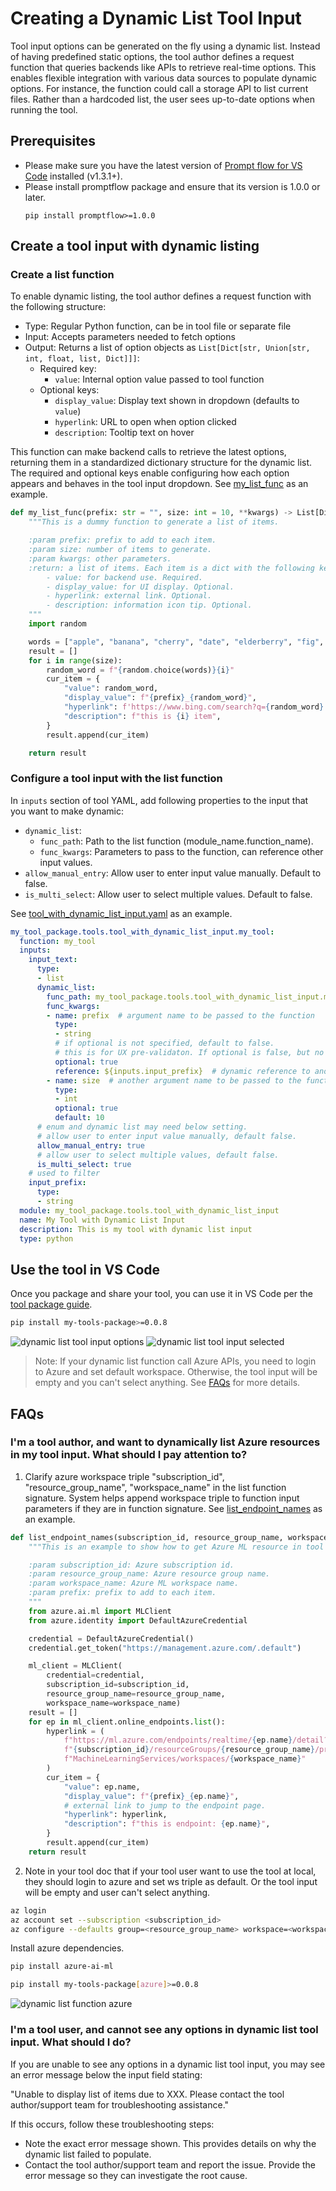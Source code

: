 # Creating a Dynamic List Tool Input

Tool input options can be generated on the fly using a dynamic list. Instead of having predefined static options, the tool author defines a request function that queries backends like APIs to retrieve real-time options. This enables flexible integration with various data sources to populate dynamic options. For instance, the function could call a storage API to list current files. Rather than a hardcoded list, the user sees up-to-date options when running the tool.

## Prerequisites

- Please make sure you have the latest version of [Prompt flow for VS Code](https://marketplace.visualstudio.com/items?itemName=prompt-flow.prompt-flow) installed (v1.3.1+).
- Please install promptflow package and ensure that its version is 1.0.0 or later.
  ```
  pip install promptflow>=1.0.0
  ```

## Create a tool input with dynamic listing

### Create a list function

To enable dynamic listing, the tool author defines a request function with the following structure:

- Type: Regular Python function, can be in tool file or separate file
- Input: Accepts parameters needed to fetch options
- Output: Returns a list of option objects as `List[Dict[str, Union[str, int, float, list, Dict]]]`:
  - Required key:
    - `value`: Internal option value passed to tool function
  - Optional keys:
    - `display_value`: Display text shown in dropdown (defaults to `value`)
    - `hyperlink`: URL to open when option clicked
    - `description`: Tooltip text on hover

This function can make backend calls to retrieve the latest options, returning them in a standardized dictionary structure for the dynamic list. The required and optional keys enable configuring how each option appears and behaves in the tool input dropdown. See [my_list_func](https://github.com/microsoft/promptflow/blob/main/examples/tools/tool-package-quickstart/my_tool_package/tools/tool_with_dynamic_list_input.py) as an example.

```python
def my_list_func(prefix: str = "", size: int = 10, **kwargs) -> List[Dict[str, Union[str, int, float, list, Dict]]]:
    """This is a dummy function to generate a list of items.

    :param prefix: prefix to add to each item.
    :param size: number of items to generate.
    :param kwargs: other parameters.
    :return: a list of items. Each item is a dict with the following keys:
        - value: for backend use. Required.
        - display_value: for UI display. Optional.
        - hyperlink: external link. Optional.
        - description: information icon tip. Optional.
    """
    import random

    words = ["apple", "banana", "cherry", "date", "elderberry", "fig", "grape", "honeydew", "kiwi", "lemon"]
    result = []
    for i in range(size):
        random_word = f"{random.choice(words)}{i}"
        cur_item = {
            "value": random_word,
            "display_value": f"{prefix}_{random_word}",
            "hyperlink": f'https://www.bing.com/search?q={random_word}',
            "description": f"this is {i} item",
        }
        result.append(cur_item)

    return result
```

### Configure a tool input with the list function

In `inputs` section of tool YAML, add following properties to the input that you want to make dynamic:

- `dynamic_list`:
  - `func_path`: Path to the list function (module_name.function_name).
  - `func_kwargs`: Parameters to pass to the function, can reference other input values.
- `allow_manual_entry`: Allow user to enter input value manually. Default to false.
- `is_multi_select`: Allow user to select multiple values. Default to false.

See [tool_with_dynamic_list_input.yaml]() as an example.

```yaml
my_tool_package.tools.tool_with_dynamic_list_input.my_tool:
  function: my_tool
  inputs:
    input_text:
      type:
      - list
      dynamic_list:
        func_path: my_tool_package.tools.tool_with_dynamic_list_input.my_list_func
        func_kwargs: 
        - name: prefix  # argument name to be passed to the function
          type: 
          - string
          # if optional is not specified, default to false.
          # this is for UX pre-validaton. If optional is false, but no input. UX can throw error in advanced.
          optional: true
          reference: ${inputs.input_prefix}  # dynamic reference to another input parameter
        - name: size  # another argument name to be passed to the function
          type: 
          - int
          optional: true
          default: 10
      # enum and dynamic list may need below setting.
      # allow user to enter input value manually, default false.
      allow_manual_entry: true
      # allow user to select multiple values, default false.
      is_multi_select: true
    # used to filter 
    input_prefix:
      type:
      - string
  module: my_tool_package.tools.tool_with_dynamic_list_input
  name: My Tool with Dynamic List Input
  description: This is my tool with dynamic list input
  type: python
```

## Use the tool in VS Code

Once you package and share your tool, you can use it in VS Code per the [tool package guide](create-and-use-tool-package.md#use-your-tool-from-vscode-extension).

```sh
pip install my-tools-package>=0.0.8
```

![dynamic list tool input options](../../media/how-to-guides/develop-a-tool/dynamic-list-options.png)
![dynamic list tool input selected](../../media/how-to-guides/develop-a-tool/dynamic-list-selected.png)

> Note: If your dynamic list function call Azure APIs, you need to login to Azure and set default workspace. Otherwise, the tool input will be empty and you can't select anything. See [FAQs](#im-a-tool-author-and-want-to-dynamically-list-azure-resources-in-my-tool-input-what-should-i-pay-attention-to) for more details.

## FAQs

### I'm a tool author, and want to dynamically list Azure resources in my tool input. What should I pay attention to?
1. Clarify azure workspace triple "subscription_id", "resource_group_name", "workspace_name" in the list function signature. System helps append workspace triple to function input parameters if they are in function signature. See [list_endpoint_names](https://github.com/microsoft/promptflow/blob/main/examples/tools/tool-package-quickstart/my_tool_package/tools/tool_with_dynamic_list_input.py#L34) as an example.
```python
def list_endpoint_names(subscription_id, resource_group_name, workspace_name, prefix: str = "") -> List[Dict[str, str]]:
    """This is an example to show how to get Azure ML resource in tool input list function.

    :param subscription_id: Azure subscription id.
    :param resource_group_name: Azure resource group name.
    :param workspace_name: Azure ML workspace name.
    :param prefix: prefix to add to each item.
    """
    from azure.ai.ml import MLClient
    from azure.identity import DefaultAzureCredential

    credential = DefaultAzureCredential()
    credential.get_token("https://management.azure.com/.default")

    ml_client = MLClient(
        credential=credential,
        subscription_id=subscription_id,
        resource_group_name=resource_group_name,
        workspace_name=workspace_name)
    result = []
    for ep in ml_client.online_endpoints.list():
        hyperlink = (
            f"https://ml.azure.com/endpoints/realtime/{ep.name}/detail?wsid=/subscriptions/"
            f"{subscription_id}/resourceGroups/{resource_group_name}/providers/Microsoft."
            f"MachineLearningServices/workspaces/{workspace_name}"
        )
        cur_item = {
            "value": ep.name,
            "display_value": f"{prefix}_{ep.name}",
            # external link to jump to the endpoint page.
            "hyperlink": hyperlink,
            "description": f"this is endpoint: {ep.name}",
        }
        result.append(cur_item)
    return result
```
2. Note in your tool doc that if your tool user want to use the tool at local, they should login to azure and set ws triple as default. Or the tool input will be empty and user can't select anything.
```sh
az login
az account set --subscription <subscription_id>
az configure --defaults group=<resource_group_name> workspace=<workspace_name>
```
Install azure dependencies.
```sh
pip install azure-ai-ml
```
```sh
pip install my-tools-package[azure]>=0.0.8
```
![dynamic list function azure](../../media/how-to-guides/develop-a-tool/dynamic-list-azure.png)

### I'm a tool user, and cannot see any options in dynamic list tool input. What should I do?

If you are unable to see any options in a dynamic list tool input, you may see an error message below the input field stating:

"Unable to display list of items due to XXX. Please contact the tool author/support team for troubleshooting assistance."

If this occurs, follow these troubleshooting steps:

- Note the exact error message shown. This provides details on why the dynamic list failed to populate.
- Contact the tool author/support team and report the issue. Provide the error message so they can investigate the root cause. 
